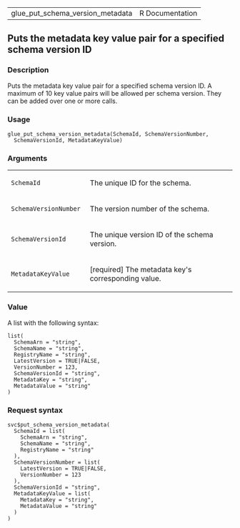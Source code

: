 <table style="width: 100%;">
<tbody>
<tr class="odd">
<td>glue_put_schema_version_metadata</td>
<td style="text-align: right;">R Documentation</td>
</tr>
</tbody>
</table>

## Puts the metadata key value pair for a specified schema version ID

### Description

Puts the metadata key value pair for a specified schema version ID. A
maximum of 10 key value pairs will be allowed per schema version. They
can be added over one or more calls.

### Usage

    glue_put_schema_version_metadata(SchemaId, SchemaVersionNumber,
      SchemaVersionId, MetadataKeyValue)

### Arguments

<table>
<colgroup>
<col style="width: 35%" />
<col style="width: 65%" />
</colgroup>
<tbody>
<tr class="odd">
<td><code
id="glue_put_schema_version_metadata_:_SchemaId">SchemaId</code></td>
<td><p>The unique ID for the schema.</p></td>
</tr>
<tr class="even">
<td><code
id="glue_put_schema_version_metadata_:_SchemaVersionNumber">SchemaVersionNumber</code></td>
<td><p>The version number of the schema.</p></td>
</tr>
<tr class="odd">
<td><code
id="glue_put_schema_version_metadata_:_SchemaVersionId">SchemaVersionId</code></td>
<td><p>The unique version ID of the schema version.</p></td>
</tr>
<tr class="even">
<td><code
id="glue_put_schema_version_metadata_:_MetadataKeyValue">MetadataKeyValue</code></td>
<td><p>[required] The metadata key's corresponding value.</p></td>
</tr>
</tbody>
</table>

### Value

A list with the following syntax:

    list(
      SchemaArn = "string",
      SchemaName = "string",
      RegistryName = "string",
      LatestVersion = TRUE|FALSE,
      VersionNumber = 123,
      SchemaVersionId = "string",
      MetadataKey = "string",
      MetadataValue = "string"
    )

### Request syntax

    svc$put_schema_version_metadata(
      SchemaId = list(
        SchemaArn = "string",
        SchemaName = "string",
        RegistryName = "string"
      ),
      SchemaVersionNumber = list(
        LatestVersion = TRUE|FALSE,
        VersionNumber = 123
      ),
      SchemaVersionId = "string",
      MetadataKeyValue = list(
        MetadataKey = "string",
        MetadataValue = "string"
      )
    )
